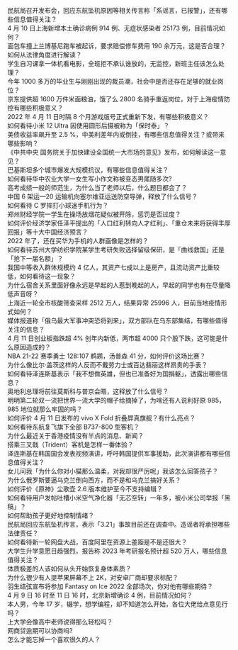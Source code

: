 民航局召开发布会，回应东航坠机原因等相关传言称「系谣言，已报警」，还有哪些信息值得关注？  
4 月 10 日上海新增本土确诊病例 914 例、无症状感染者 25173 例，目前情况如何？  
面包车撞上兰博基尼跑车被起诉，要求赔偿修车费用 190 余万元，这是否合理？如何从法律角度进行解读？  
学生自习课拿一体机看电影，全班拒不承认谁放的，无监控，新班主任该怎么处理？  
今年 1000 多万的毕业生与刚刚出现的裁员潮，社会中是否还存在足够的就业岗位？  
京东提供超 1600 万件米面粮油，饿了么 2800 名骑手重返岗位，对于上海疫情防控有哪些积极意义？  
2022 年 4 月 11 日时隔 8 个月游戏版号正式重新下发，有哪些积极意义？  
如何看待小米 12 Ultra 因使用圆形后摄被称为「保时泰」？  
美债收益率飙升至 2.5 %，中美利差年内或倒挂，有哪些信息值得关注？或带来哪些影响？  
《中共中央 国务院关于加快建设全国统一大市场的意见》发布，如何解读这一意见？  
巴基斯坦多个城市爆发大规模抗议，有哪些信息值得关注？  
如何看待华中农业大学一女生写小作文称被变态男尾随多次?  
高考成绩一般的师范生，为什么当了老师以后，什么题目都会了？  
中国 6 架运—20 运输机向塞尔维亚运送防空导弹，释放了什么信号？  
如何看待 C 罗摔打小球迷手机行为？  
郑州财经学院一学生在操场放烟花疑似被开除，惩罚是否过度？  
如何评价经济学家任泽平提出的「人口红利转向人才红利」、「重仓未来将获得丰厚回报」等十大中国经济预言？  
2022 年了，还在买华为手机的人群画像是怎样的？  
如何看待苏州大学纺织学院某学生考研失败选择留级保研，是「曲线救国」还是「抢下一届名额」？  
我国中等收入群体规模约 4 亿人，其资产七成以上是房产，且流动资产比重较低，如何看待这一现象？  
为什么宿舍关系里面好像永远是早起的人惹到晚起的人，早起的同学也有在尽量降低声音呀？  
上海近一轮全市核酸筛查采样 2512 万人，结果异常 25996 人，目前当地疫情形式如何？  
媒体报道称「俄乌最大军事冲突恐将到来」，双方部队在乌东部集结，有哪些值得关注的信息？  
4 月 11 日创业板指跌超 4% 创年内新低，两市超 4000 只个股下跌，这可能是什么原因造成的？  
NBA 21-22 赛季勇士 128:107 鹈鹕，汤普森 41 分，如何评价这场比赛？  
为什么像比尔·盖茨这样的人反而不戴劳力士或百达翡丽这样昂贵的手表？  
如何看待泽连斯基表示「我不想做英雄，但也已准备好为国捐躯」，透露出哪些信息？  
奥地利总理将前往莫斯科与普京会晤，这释放了什么信号？  
明明第二轮双一流把世界一流大学的帽子给摘掉了，为啥还有人说利好原 985，985 地位就那么牢固的吗？  
如何评价 4 月 11 日发布的 vivo X Fold 折叠屏真旗舰？有什么亮点？  
如何看待东航复飞旗下全部 B737-800 型客机？  
为什么最近关于香港疫情没有半点的消息、新闻？  
搭乘三叉戟（Trident）客机是怎样一番体验？  
泽连斯基在韩国国会发表视频演讲，呼吁韩国提供军事援助，此次演讲都有哪些信息值得关注？  
女儿问我「为什么你对小猫那么温柔，对我却很严厉呢」我该怎么回答孩子？  
为什么俄罗斯要逼乌克兰倒向西方，而不是和乌克兰搞好关系？  
如何评价《原神》尘歌壶 2.6 版本维护至今不支持编辑？  
如何看待用户发帖吐槽小米空气净化器「无芯空转」一年多，被小米公司举报「黑稿」？  
如何帮助孩子更好地控制情绪？  
民航局回应东航坠机传言，表示「3.21」事故目前还在调查中。造谣者将承担哪些法律责任？  
如何看待新一轮网盘大战，百度阿里在资源上差距是不是还很大？  
大学生升学意愿日趋强烈，报告称 2023 年考研报名预计超 520 万人，哪些信息值得关注？  
体质极差的人该如何从头开始恢复身体素质？  
为什么很少有人提苹果屏幕不上 2K，对安卓厂商却要求标配？  
羽生结弦宣布将参加 Fantasy on Ice 2022 全部场次，你对他有哪些期待？  
4 月 9 日 16 时至 11 日 16 时，北京新增确诊 4 例，目前情况如何？  
本人男，今年 17 岁，辍学，想学编程，却不知道怎么开始，各位大佬给点意见行吗？  
上大学会像高中老师说得那么轻松吗？  
网商贷逾期可以协商吗?  
怎么才能忘掉一个喜欢很久的人？  
